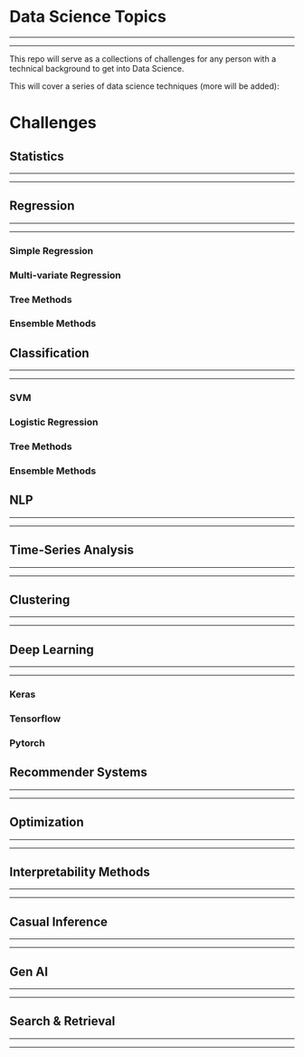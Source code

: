 # Data Science Topics
-----
-----

This repo will serve as a collections of challenges for any person with a technical background to get into Data Science.

This will cover a series of data science techniques (more will be added):

# Challenges

## Statistics
-----
-----

## Regression
-----
-----

### Simple Regression

### Multi-variate Regression

### Tree Methods

### Ensemble Methods

## Classification
-----
-----

### SVM

### Logistic Regression

### Tree Methods

### Ensemble Methods

## NLP
-----
-----

## Time-Series Analysis
-----
-----

## Clustering
-----
-----

## Deep Learning
-----
-----

### Keras

### Tensorflow

### Pytorch

## Recommender Systems
-----
-----

## Optimization
-----
-----

## Interpretability Methods
-----
-----

## Casual Inference
-----
-----

## Gen AI
-----
-----

## Search & Retrieval 
-----
-----
